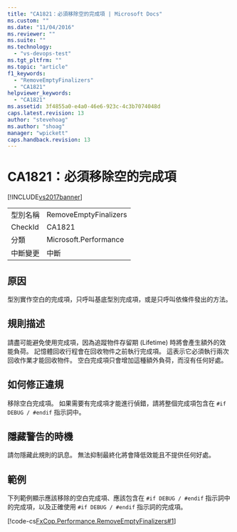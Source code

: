 ```yaml
---
title: "CA1821：必須移除空的完成項 | Microsoft Docs"
ms.custom: ""
ms.date: "11/04/2016"
ms.reviewer: ""
ms.suite: ""
ms.technology: 
  - "vs-devops-test"
ms.tgt_pltfrm: ""
ms.topic: "article"
f1_keywords: 
  - "RemoveEmptyFinalizers"
  - "CA1821"
helpviewer_keywords: 
  - "CA1821"
ms.assetid: 3f4855a0-e4a0-46e6-923c-4c3b7074048d
caps.latest.revision: 13
author: "stevehoag"
ms.author: "shoag"
manager: "wpickett"
caps.handback.revision: 13
---
```

# CA1821：必須移除空的完成項
[!INCLUDE[vs2017banner](../code-quality/includes/vs2017banner.md)]

|||  
|-|-|  
|型別名稱|RemoveEmptyFinalizers|  
|CheckId|CA1821|  
|分類|Microsoft.Performance|  
|中斷變更|中斷|  
  
## 原因  
 型別實作空白的完成項，只呼叫基底型別完成項，或是只呼叫依條件發出的方法。  
  
## 規則描述  
 請盡可能避免使用完成項，因為追蹤物件存留期 \(Lifetime\) 時將會產生額外的效能負荷。  記憶體回收行程會在回收物件之前執行完成項。  這表示它必須執行兩次回收作業才能回收物件。  空白完成項只會增加這種額外負荷，而沒有任何好處。  
  
## 如何修正違規  
 移除空白完成項。  如果需要有完成項才能進行偵錯，請將整個完成項包含在 `#if DEBUG / #endif` 指示詞中。  
  
## 隱藏警告的時機  
 請勿隱藏此規則的訊息。  無法抑制最終化將會降低效能且不提供任何好處。  
  
## 範例  
 下列範例顯示應該移除的空白完成項、應該包含在 `#if DEBUG / #endif` 指示詞中的完成項，以及正確使用 `#if DEBUG / #endif` 指示詞的完成項。  
  
 [!code-cs[FxCop.Performance.RemoveEmptyFinalizers#1](../code-quality/codesnippet/CSharp/ca1821-remove-empty-finalizers_1.cs)]